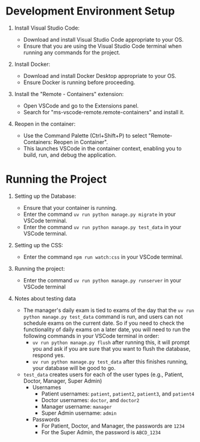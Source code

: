# Development Environment Setup

1. Install Visual Studio Code:

    - Download and install Visual Studio Code appropriate to your OS.
    - Ensure that you are using the Visual Studio Code terminal when running any commands for the project.

1. Install Docker:

    - Download and install Docker Desktop appropriate to your OS.
    - Ensure Docker is running before proceeding.

1. Install the "Remote - Containers" extension:

    - Open VSCode and go to the Extensions panel.
    - Search for "ms-vscode-remote.remote-containers" and install it.

1. Reopen in the container:

    - Use the Command Palette (Ctrl+Shift+P) to select "Remote-Containers: Reopen in Container".
    - This launches VSCode in the container context, enabling you to build, run, and debug the application.

# Running the Project

1. Setting up the Database:

    - Ensure that your container is running.
    - Enter the command `uv run python manage.py migrate` in your VSCode terminal.
    - Enter the command `uv run python manage.py test_data` in your VSCode terminal.

2. Setting up the CSS:

    - Enter the command `npm run watch:css` in your VSCode terminal.

3. Running the project:

    - Enter the command `uv run python manage.py runserver` in your VSCode terminal

4. Notes about testing data

    - The manager's daily exam is tied to exams of the day that the `uv run python manage.py test_data` command is run, and users can not schedule exams on the current date. So if you need to check the functionality of daily exams on a later date, you will need to run the following commands in your VSCode terminal in order:
        - `uv run python manage.py flush` after running this, it will prompt you and ask if you are sure that you want to flush the database, respond yes.
        - `uv run python manage.py test_data` after this finishes running, your database will be good to go.
    - `test_data` creates users for each of the user types (e.g., Patient, Doctor, Manager, Super Admin)
        - Usernames
            - Patient usernames: `patient`, `patient2`, `patient3`, and `patient4`
            - Doctor usernames: `doctor`, and `doctor2`
            - Manager username: `manager`
            - Super Admin username: `admin`
        - Passwords
            - For Patient, Doctor, and Manager, the passwords are `1234`
            - For the Super Admin, the password is `ABCD_1234`
